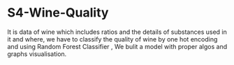 # S4-Wine-Quality
It is data of wine which includes ratios and the details of substances used in it and where, we have to classify the quality of wine by one hot encoding and using Random Forest Classifier , We bulit a model with proper algos and graphs visualisation.
